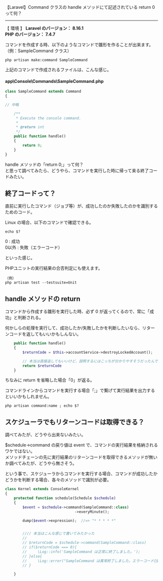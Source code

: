 【Laravel】Command クラスの handle メソッドにて記述されている return 0 って何？

______________________________________________________
【 環境 】
**Laravel のバージョン： 8.16.1**  
**PHP のバージョン： 7.4.7**  


コマンドを作成する時、以下のようなコマンドで雛形を作ることが出来ます。  
（例：SampleCommand クラス）  
```
php artisan make:command SampleCommand
```

上記のコマンドで作成されるファイルは、こんな感じ。  

#### app\Console\Commands\SampleCommand.php
```php
class SampleCommand extends Command
{

// 中略

    /**
     * Execute the console command.
     *
     * @return int
     */
    public function handle()
    {
        return 0;
    }
}
```

handle メソッドの「return 0;」って何？  
と思って調べてみたら、どうやら、コマンドを実行した時に帰って来る終了コードみたい。  


## 終了コードって？
直前に実行したコマンド（ジョブ等）が、成功したのか失敗したのかを識別するためのコード。  

Linux の場合、以下のコマンドで確認できる。  
```
echo $?
```
0 : 成功  
0以外 : 失敗（エラーコード）  

といった感じ。  

PHPユニットの実行結果の合否判定にも使えます。  
```
（例）
php artisan test --testsuite=Unit

```

## handle メソッドの return
コマンドから作成する雛形を実行した時、必ず 0 が返ってくるので、常に「成功」と判断される。  

何かしらの処理を実行して、成功したか/失敗したかを判断したいなら、リターンコードを返してもいいかもしんない。  
```php
    public function handle()
    {
        $returnCode = $this->accountService->destroyLockedAccount();

        // 本当は直接返してもいいけど、説明するにはこっちが分かりやすそうだったんで。
        return $returnCode
    }
```
ちなみに return を省略した場合「0」が返る。  


コマンドラインからコマンドを実行する場合「;」で繋げて実行結果を出力するといいかもしれません。
```
php artisan command:name ; echo $?
```


## スケジューラでもリターンコードは取得できる？
調べてみたが、どうやら出来ないみたい。  

$schedule->command の戻り値は event で、コマンドの実行結果を格納されるワケではない。  
メソッドチェーンの先に実行結果のリターンコードを取得できるメソッドが無いか調べてみたが、どうやら無さそう。  

という事で、スケジューラからコマンドを実行する場合、コマンドが成功したかどうかを判断する場合、各々のメソッドで識別が必要。
```php
class Kernel extends ConsoleKernel
{
    protected function schedule(Schedule $schedule)
    {
        $event = $schedule->command(SampleCommand::class)
                                ->everyMinute();

        dump($event->expression);  //=> "* * * * *"


        //// 本当はこんな感じで書いてみたかった
        //
        // $returnCode = $schedule->command(SampleCommand::class)
        // if($returnCode === 0){
        //     \Log::info('SampleCommand は正常に終了しました。');
        // }else{
        //     \Log::error("SampleCommand は異常終了しました。エラーコード{$SampleCommand}");
        // }

    }
```

